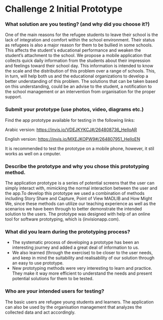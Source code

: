 # Challenge 2 Initial Prototype

### What solution are you testing? (and why did you choose it?)

One of the main reasons for the refugee students to leave their school is the lack of integration and comfort within the school environment. Their status as refugees is also a major reason for them to be bullied in some schools. This affects the student's educational performance and weaken the student’s attachment to the school. We propose a mobile application that collects quick daily information from the students about their impression and feelings toward their school day. This information is intended to know the scale and the distribution of this problem over a range of schools. This, in turn, will help both us and the educational organizations to develop a better understanding of this problem. The solutions that can be taken based on this understanding, could be an advise to the student, a notification to the school management or an intervention from organisation for the proper support.

### Submit your prototype (use photos, video, diagrams etc.)

Find the app prototype available for testing in the following links:

Arabic version:  https://invis.io/VDEJKYKCJ#/264808736_HelloAR

English version:  https://invis.io/MXEJKOPW9#/264807951_HelloEN

It is recommended to test the prototype on a mobile phone, however, it stil works as well on a cmputer.


### Describe the prototype and why you chose this prototyping method. 

The application prototype is a series of potential screens that the user can simply interact with, mimicking the normal interaction between the user and the app.To develop this prototype we used a combination of methods including Story Share and Capture, Point of View MADLIB and How Might We, since these methods can utilize our teaching experience as well as the scenarios we have been through to better demonstrate the intended solution to the users. The prototype was designed with help of an online tool for software prototyping, which is (invisionapp.com).

### What did you learn during the prototyping process?

- The systematic process of developing a prototype has been an interesting journey and added a great deal of information to us.
- We also learned (through the exercise) to be closer to the user needs, and keep in mind the suitability and realisability of our solution through an easy to use prototype.
- New prototyping methods were very interesting to learn and practice. They make it way more efficient to understand the needs and present potential solutions for them to be tested.


### Who are your intended users for testing?

The basic users are refugee young students and learners. The application can also be used by the organisation management that analyzes the collected data and act accordingly.


